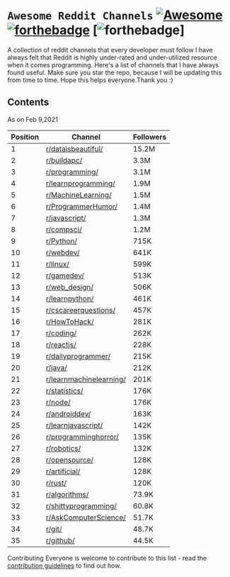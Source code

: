 # ```Awesome Reddit Channels``` [![Awesome](https://awesome.re/badge.svg)](https://awesome.re)  [![forthebadge](https://forthebadge.com/images/badges/contains-technical-debt.svg)](https://forthebadge.com) [![forthebadge](https://forthebadge.com/images/badges/built-with-love.svg)]

A collection of reddit channels that every developer must follow 
I have always felt that Reddit is highly under-rated and under-utilized resource when it comes programming. 
Here's a list of channels that I have always found useful. 
Make sure you star the repo, because I will be updating this from time to time.
Hope this helps everyone.Thank you :)

## Contents
As on Feb 9,2021

|Position|Channel                                                                  |Followers|
|--------|-------------------------------------------------------------------------|---------|
|1       |[r/dataisbeautiful/](https://www.reddit.com/r/dataisbeautiful/)          |15.2M    |
|2       |[r/buildapc/](https://www.reddit.com/r/buildapc/)                        |3.3M     |
|3       |[r/programming/](https://www.reddit.com/r/programming/)                  |3.1M     |
|4       |[r/learnprogramming/](https://www.reddit.com/r/learnprogramming/)        |1.9M     |
|5       |[r/MachineLearning/](https://www.reddit.com/r/MachineLearning/)          |1.5M     |
|6       |[r/ProgrammerHumor/](https://www.reddit.com/r/ProgrammerHumor/)          |1.4M     |
|7       |[r/javascript/](https://www.reddit.com/r/javascript/)                    |1.3M     |
|8       |[r/compsci/](https://www.reddit.com/r/compsci/)                          |1.2M     |
|9       |[r/Python/](https://www.reddit.com/r/Python/)                            |715K     |
|10      |[r/webdev/](https://www.reddit.com/r/webdev/)                            |641K     |
|11      |[r/linux/](https://www.reddit.com/r/linux/)                              |599K     |
|12      |[r/gamedev/](https://www.reddit.com/r/gamedev/)                          |513K     |
|13      |[r/web_design/](https://www.reddit.com/r/web_design/)                    |506K     |
|14      |[r/learnpython/](https://www.reddit.com/r/learnpython/)                  |461K     |
|15      |[r/cscareerquestions/](https://www.reddit.com/r/cscareerquestions/)      |457K     |
|16      |[r/HowToHack/](https://www.reddit.com/r/HowToHack/)                      |281K     |
|17      |[r/coding/](https://www.reddit.com/r/coding/)                            |262K     |
|18      |[r/reactjs/](https://www.reddit.com/r/reactjs/)                          |228K     |
|19      |[r/dailyprogrammer/](https://www.reddit.com/r/dailyprogrammer/)          |215K     |
|20      |[r/java/](https://www.reddit.com/r/java/)                                |212K     |
|21      |[r/learnmachinelearning/](https://www.reddit.com/r/learnmachinelearning/)|201K     |
|22      |[r/statistics/](https://www.reddit.com/r/statistics/)                    |176K     |
|23      |[r/node/](https://www.reddit.com/r/node/)                                |176K     |
|24      |[r/androiddev/](https://www.reddit.com/r/androiddev/)                    |163K     |
|25      |[r/learnjavascript/](https://www.reddit.com/r/learnjavascript/)          |142K     |
|26      |[r/programminghorror/](https://www.reddit.com/r/programminghorror/)      |135K     |
|27      |[r/robotics/](https://www.reddit.com/r/robotics/)                        |132K     |
|28      |[r/opensource/](https://www.reddit.com/r/opensource/)                    |128K     |
|29      |[r/artificial/](https://www.reddit.com/r/artificial/)                    |128K     |
|30      |[r/rust/](https://www.reddit.com/r/rust/)                                |120K     |
|31      |[r/algorithms/](https://www.reddit.com/r/algorithms/)                    |73.9K    |
|32      |[r/shittyprogramming/](https://www.reddit.com/r/shittyprogramming/)      |60.8K    |
|33      |[r/AskComputerScience/](https://www.reddit.com/r/AskComputerScience/)    |51.7K    |
|34      |[r/git/](https://www.reddit.com/r/git/)                                  |48.7K    |
|35      |[r/github/](https://www.reddit.com/r/github/)                            |44.5K    |



Contributing
Everyone is welcome to contribute to this list - read the [contribution guidelines](Contributing.md) to find out how.
